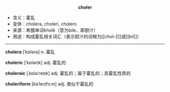 
**<center>choler</center>**

- <span class="definition">含义：霍乱</span>
- <span class="definition">变体：cholera, choleri, cholero</span>
- <span class="definition">来源：希腊单词kholē（意为bile，即胆汁）</span>
- <span class="definition">用途：构成霍乱相关词汇（表示胆汁的词根为[[chol-2]]或[[bil]]）</span>


---


<span class="vocabulary">**cholera**</span> [ˈkɒlərə] n. 霍乱

<span class="vocabulary">**choleric**</span> [ˈkɒlərɪk] adj. 霍乱的

<span class="vocabulary">**choleraic**</span> [ˌkɒləˈreɪɪk] adj. 霍乱的；属于霍乱的；具霍乱性质的

<span class="vocabulary">**choleriform**</span> [kəˈlerɪfɔːm] adj. 类似于霍乱的
